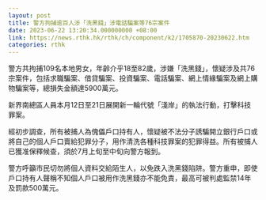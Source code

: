 ```yaml
---
layout: post
title: 警方拘捕逾百人涉「洗黑錢」涉電話騙案等76宗案件
date: 2023-06-22 13:20:34.000000000 +08:00
link: https://news.rthk.hk/rthk/ch/component/k2/1705870-20230622.htm
categories: rthk
---
```


警方共拘捕109名本地男女，年齡介乎18至82歲，涉嫌「洗黑錢」，懷疑涉及共76宗案件，包括求職騙案、借貸騙案、投資騙案、電話騙案、網上情緣騙案及網上購物騙案等，總損失金額達5900萬元。

新界南總區人員本月12日至21日展開新一輪代號「淺岸」的執法行動，打擊科技罪案。
 
經初步調查，所有被捕人為傀儡戶口持有人，懷疑被不法分子誘騙開立銀行戶口或將自己的個人戶口賣給犯罪分子，用作清洗各種科技罪案的犯罪得益。所有被捕人已獲准保釋候查，須於7月上旬至中旬向警方報到。
 
警方呼籲市民切勿將個人資料交給陌生人，以免跌入洗黑錢陷阱。警方重申，即使戶口持有人聲稱不知個人戶口被用作洗黑錢亦不能免責，最高可被判處監禁14年及罰款500萬元。
